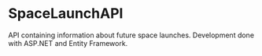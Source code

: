 # SpaceLaunchAPI
API containing information about future space launches. Development done with ASP.NET and Entity Framework.
